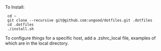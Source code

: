 To Install:

```
 cd ~
 git clone --recursive git@github.com:ungood/dotfiles.git .dotfiles
 cd .dotfiles
 ./install.sh
```

To configure things for a specific host, add a .zshrc_local file, examples of which are in the local directory.
